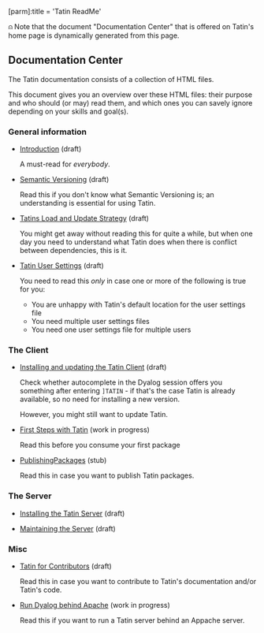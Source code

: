 [parm]:title             = 'Tatin ReadMe'

⍝ Note that the document "Documentation Center" that is offered on Tatin's home page is dynamically generated from this page.

## Documentation Center

The Tatin documentation consists of a collection of HTML files.

This document gives you an overview over these HTML files: their purpose and who should (or may) read them, and which ones you can savely ignore depending on your skills and goal(s).


### General information

* [Introduction](./Introduction.html) (draft)

  A must-read for _everybody_.

* [Semantic Versioning](./SemanticVersioning.html "SemanticVersioning.html") (draft)

  Read this if you don't know what Semantic Versioning is; an understanding is essential for using Tatin.

* [Tatins Load and Update Strategy](./TatinsLoadAndUpdateStrategy.html "TatinsLoadAndUpdateStrategy.html") (draft)

  You might get away without reading this for quite a while, but when one day you need to understand what Tatin does when there is conflict between dependencies, this is it.

* [Tatin User Settings](./TatinUserSettings.html "TatinUserSettings.html") (draft)

  You need to read this _only_ in case one or more of the following is true for you:
  
  * You are unhappy with Tatin's default location for the user settings file
  * You need multiple user settings files
  * You need one user settings file for multiple users

### The Client

* [Installing and updating the Tatin Client](./InstallingAndUpdatingTheTatinClient.html "InstallingAndUpdatingTheTatinClient.html") (draft)

  Check whether autocomplete in the Dyalog session offers you something after entering `]TATIN` - if that's the case Tatin is already available, so no need for installing a new version.

  However, you might still want to update Tatin.

* [First Steps with Tatin](./FirstStepsWithTatin.html "FirstStepsWithTatin.html") (work in progress)

  Read this before you consume your first package

* [PublishingPackages](./PublishingPackages.html "PublishingPackages.html") (stub)

  Read this in case you want to publish Tatin packages.


### The Server

* [Installing the Tatin Server](./InstallingTheTatinServer.html "InstallingTheTatinServer.html") (draft)

* [Maintaining the Server](./ServerMaintenance.html "ServerMaintenance.html") (draft)


### Misc

* [Tatin for Contributors](./TatinForContributors.html "TatinForContributors.html") (draft)

  Read this in case you want to contribute to Tatin's documentation and/or Tatin's code.

* [Run Dyalog behind Apache](./RunDyalogBehindApache.html "RunDyalogBehindApache.html") (work in progress)

  Read this if you want to run a Tatin server behind an Appache server.